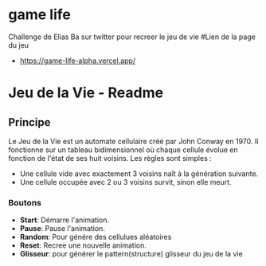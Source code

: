 # game life 
 Challenge de Elias Ba sur twitter pour recreer le jeu de vie
 #Lien de la page du jeu
 - https://game-life-alpha.vercel.app/

# Jeu de la Vie - Readme

## Principe
Le Jeu de la Vie est un automate cellulaire créé par John Conway en 1970. Il fonctionne sur un tableau bidimensionnel où chaque cellule évolue en fonction de l'état de ses huit voisins. Les règles sont simples :
* Une cellule vide avec exactement 3 voisins naît à la génération suivante.
* Une cellule occupée avec 2 ou 3 voisins survit, sinon elle meurt.


### Boutons
- **Start**: Démarre l'animation.
- **Pause**: Pause l'animation.
- **Random**: Pour génére des cellulues aléatoires
- **Reset**: Recree une nouvelle animation.
- **Glisseur**: pour générer le pattern(structure) glisseur du jeu de la vie
